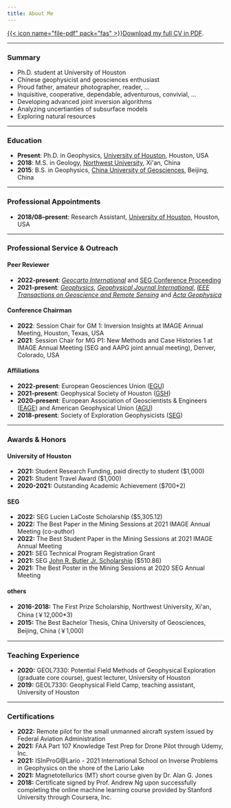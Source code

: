 ```yaml
---
title: About Me
---
```


[{{< icon name="file-pdf" pack="fas" >}}Download my full CV in PDF](https://github.com/xiaolongw1223/cv-plus/blob/main/xiaolong_wei_cv_english.pdf).

---

### Summary
- Ph.D. student at University of Houston
- Chinese geophysicist and geosciences enthusiast
- Proud father, amateur photographer, reader, ...
- Inquisitive, cooperative, dependable, adventurous, convivial, ...
- Developing advanced joint inversion algorithms
- Analyzing uncertianties of subsurface models
- Exploring natural resources
---

### Education

- **Present**: Ph.D. in Geophysics,
  [University of Houston](https://uh.edu/nsm/earth-atmospheric/), Houston, USA
- **2018**: M.S. in Geology,
  [Northwest University](https://www.nwu.edu.cn/), Xi'an, China
- **2015**: B.S. in Geophysics,
  [China University of Geosciences](https://www.cugb.edu.cn/), Beijing, China

---

### Professional Appointments

- **2018/08–present**: Research Assistant,
  [University of Houston](https://uh.edu/nsm/earth-atmospheric/), Houston, USA

---

### Professional Service \& Outreach

#### Peer Reviewer
- **2022-present**: [*Geocarto International*](https://www.tandfonline.com/journals/tgei20) and [SEG Conference Proceeding](https://seg.org/)
- **2021-present**: [*Geophysics*](https://library.seg.org/journal/gpysa7), [*Geophysical Journal International*](https://academic.oup.com/gji), [*IEEE Transactions on Geoscience and Remote Sensing*](https://ieeexplore.ieee.org/xpl/RecentIssue.jsp?punumber=36) and [*Acta Geophysica*](https://www.springer.com/journal/11600)

#### Conference Chairman
- **2022**: Session Chair for GM 1: Inversion Insights at IMAGE Annual Meeting, Houston, Texas, USA
- **2021**: Session Chair for MG P1: New Methods and Case Histories 1 at IMAGE Annual Meeting (SEG and AAPG joint annual meeting), Denver, Colorado, USA

#### Affiliations
- **2022-present**: European Geosciences Union ([EGU](https://www.egu.eu/))
- **2021-present**: Geophysical Society of Houston ([GSH](https://www.gshtx.org/))
- **2020-present**: European Association of Geoscientists \& Engineers ([EAGE](https://eage.org/)) and American Geophysical Union ([AGU](https://www.agu.org/))
- **2018-present**: Society of Exploration Geophysicists ([SEG](https://seg.org/))

---

### Awards & Honors

#### University of Houston

- **2021:** Student Research Funding, paid directly to student (\$1,000)
- **2021:** Student Travel Award (\$1,000)
- **2020-2021:** Outstanding Academic Achievement (\$700*2)

#### SEG

- **2022:** SEG Lucien LaCoste Scholarship (\$5,305.12)
- **2022:** The Best Paper in the Mining Sessions at 2021 IMAGE Annual Meeting (co-author)
- **2022:** The Best Student Paper in the Mining Sessions at 2021 IMAGE Annual Meeting
- **2021:** SEG Technical Program Registration Grant
- **2021:** SEG [John R. Butler Jr. Scholarship](https://seg.org/Education/Student/Student-Opportunities/Scholarships/List-of-scholarship-recipients) (\$510.86)
- **2021:** The Best Poster in the Mining Sessions at 2020 SEG Annual Meeting

#### others
- **2016-2018:** The First Prize Scholarship, Northwest University, Xi'an, China (￥12,000*3)
- **2015:** The Best Bachelor Thesis, China University of Geosciences, Beijing, China (￥1,000)

---

### Teaching Experience
- **2020:** GEOL7330: Potential Field Methods of Geophysical Exploration (graduate core course), guest lecturer, University of Houston
- **2019:** GEOL7330: Geophysical Field Camp, teaching assistant, University of Houston


---

### Certifications
- **2022:** Remote pilot for the small unmanned aircraft system issued by Federal Aviation Administration
- **2021:** FAA Part 107 Knowledge Test Prep for Drone Pilot through Udemy, Inc.
- **2021:** ISInProG@Lario - 2021 International School on Inverse Problems in Geophysics on the shore of the Lario Lake
- **2021:** Magnetotellurics (MT) short course given by Dr. Alan G. Jones
- **2018:** Certificate signed by Prof. Andrew Ng upon successfully completing the online machine learning course provided by Stanford University through Coursera, Inc.
